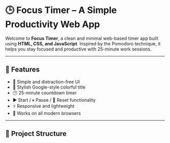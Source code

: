 
# 🕒 Focus Timer – A Simple Productivity Web App

Welcome to **Focus Timer**, a clean and minimal web-based timer app built using **HTML, CSS, and JavaScript**. Inspired by the Pomodoro technique, it helps you stay focused and productive with 25-minute work sessions.

---

## 🚀 Features

- 🧠 Simple and distraction-free UI  
- 🎨 Stylish Google-style colorful title  
- 🕒 25-minute countdown timer  
- ▶️ Start / ⏸ Pause / 🔄 Reset functionality  
- ⚡ Responsive and lightweight  
- 📱 Works on all modern browsers

---

## 📁 Project Structure

